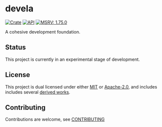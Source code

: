 # devela

[![Crate](https://img.shields.io/crates/v/devela.svg)](https://crates.io/crates/devela)
[![API](https://docs.rs/devela/badge.svg)](https://docs.rs/devela/)
[![MSRV: 1.75.0](https://flat.badgen.net/badge/MSRV/1.75.0/purple)](https://releases.rs/docs/1.75.0/)

A cohesive development foundation.

## Status
This project is currently in an experimental stage of development.

## License
This project is dual licensed under either [MIT](DOCS/LICENSE-MIT)
or [Apache-2.0](DOCS/LICENSE-APACHE), and includes includes several
[derived works](DOCS/DERIVED.md).

## Contributing
Contributions are welcome, see [CONTRIBUTING](DOCS/CONTRIBUTING.md)
